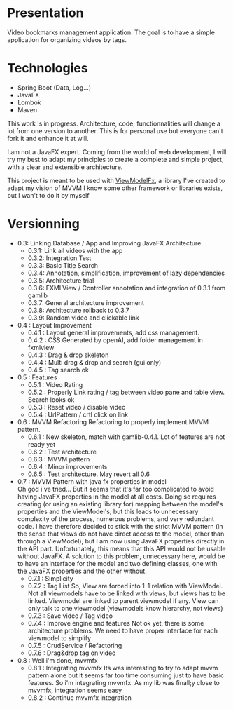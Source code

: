 # Presentation

Video bookmarks management application. The goal is to have a simple application for organizing videos by tags.

# Technologies
  - Spring Boot (Data, Log...)
  - JavaFX
  - Lombok
  - Maven

This work is in progress. Architecture, code, functionnalities will change a lot from one version to another. This is for personal use but everyone can't fork it and enhance it at will.

I am not a JavaFX expert. Coming from the world of web development, I will try my best to adapt my principles to create a complete and simple project, with a clear and extensible architecture.

This project is meant to be used with [ViewModelFx](https://github.com/Gamergeo/ViewModelFx), a library I've created to adapt my vision of MVVM
I know some other framework or libraries exists, but I wan't to do it by myself

# Versionning

- 0.3: Linking Database / App and Improving JavaFX Architecture
    - 0.3.1: Link all videos with the app
    - 0.3.2: Integration Test
    - 0.3.3: Basic Title Search
    - 0.3.4: Annotation, simplification, improvement of lazy dependencies
    - 0.3.5: Architecture trial
    - 0.3.6: FXMLView / Controller annotation and integration of 0.3.1 from gamlib
    - 0.3.7: General architecture improvement
    - 0.3.8: Architecture rollback to 0.3.7
    - 0.3.9: Random video and clickable link
- 0.4 : Layout Improvement
    - 0.4.1 : Layout general improvements, add css management.
    - 0.4.2 : CSS Generated by openAI, add folder management in fxmlview
    - 0.4.3 : Drag & drop skeleton
    - 0.4.4 : Multi drag & drop and search (gui only)
    - 0.4.5 : Tag search ok
- 0.5 : Features
    - 0.5.1 : Video Rating
    - 0.5.2 : Properly Link rating / tag between video pane and table view. Search looks ok
    - 0.5.3 : Reset video / disable video
    - 0.5.4 : UrlPattern / crtl click on link
- 0.6 : MVVM Refactoring
		Refactoring to properly implement MVVM pattern.
    - 0.6.1 : New skeleton, match with gamlib-0.4.1. Lot of features are not ready yet
    - 0.6.2 : Test architecture
    - 0.6.3 : MVVM pattern
    - 0.6.4 : Minor improvements
    - 0.6.5 : Test architecture. May revert all 0.6
- 0.7 : MVVM Pattern with java fx properties in model  
Oh god i've tried... But it seems that it's far too complicated to avoid having JavaFX properties in the model at all costs. Doing so 		requires creating (or using an existing library for) mapping between the model's properties and the ViewModel's, but this leads to 		unnecessary complexity of the process, numerous problems, and very redundant code. I have therefore decided to stick with the strict MVVM 		pattern (in the sense that views do not have direct access to the model, other than through a ViewModel), but I am now using JavaFX 		properties directly in the API part. Unfortunately, this means that this API would not be usable without JavaFX. A solution to this 		problem, unnecessary here, would be to have an interface for the model and two defining classes, one with the JavaFX properties and the other without.
     - 0.7.1 : Simplicity
     - 0.7.2 : Tag List
So, View are forced into 1-1 relation with ViewModel. Not all viewmodels have to be linked with views, but views has to be linked. Viewmodel are linked to parent viewmodel if any. View can only talk to one viewmodel (viewmodels know hierarchy, not views)
     - 0.7.3 : Save video / Tag video
     - 0.7.4 : Improve engine and features
Not ok yet, there is some architecture problems. We need to have proper interface for each viewmodel to simplify
    - 0.7.5 : CrudService / Refactoring
    - 0.7.6 : Drag&drop tag on video
- 0.8 : Well i'm done, mvvmfx
	- 0.8.1 : Integrating mvvmfx
Its was interesting to try to adapt mvvm pattern alone but it seems far too time consuming just to have basic features. So i'm integrating mvvmfx. As my lib was finall;y close to mvvmfx, integration seems easy
	- 0.8.2 : Continue mvvmfx integration

